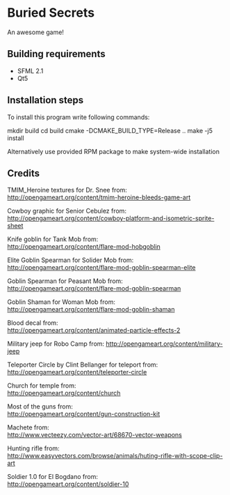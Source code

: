 Buried Secrets
=======
An awesome game!

Building requirements
-----
- SFML 2.1
- Qt5

Installation steps
-----
To install this program write following commands:

mkdir build
cd build
cmake  -DCMAKE_BUILD_TYPE=Release ..
make -j5 install

Alternatively use provided RPM package to make system-wide installation

Credits
-----
TMIM_Heroine textures for Dr. Snee from:    
http://opengameart.org/content/tmim-heroine-bleeds-game-art

Cowboy graphic for Senior Cebulez from:    
http://opengameart.org/content/cowboy-platform-and-isometric-sprite-sheet

Knife goblin for Tank Mob from:   
http://opengameart.org/content/flare-mod-hobgoblin

Elite Goblin Spearman for Solider Mob from:   
http://opengameart.org/content/flare-mod-goblin-spearman-elite

Goblin Spearman for Peasant Mob from:    
http://opengameart.org/content/flare-mod-goblin-spearman

Goblin Shaman for Woman Mob from:   
http://opengameart.org/content/flare-mod-goblin-shaman

Blood decal from:    
http://opengameart.org/content/animated-particle-effects-2

Military jeep for Robo Camp from:
http://opengameart.org/content/military-jeep

Teleporter Circle by Clint Bellanger for teleport from:   
http://opengameart.org/content/teleporter-circle  

Church for temple from:    
http://opengameart.org/content/church

Most of the guns from:   
http://opengameart.org/content/gun-construction-kit  

Machete from:   
http://www.vecteezy.com/vector-art/68670-vector-weapons

Hunting rifle from:   
http://www.easyvectors.com/browse/animals/huting-rifle-with-scope-clip-art

Soldier 1.0 for El Bogdano from:  
http://opengameart.org/content/soldier-10
